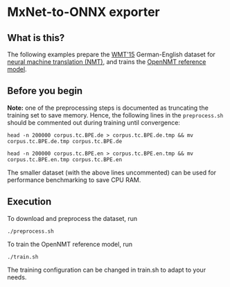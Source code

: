MxNet-to-ONNX exporter
==========================

What is this?
------------------

The following examples prepare the [WMT'15](http://www.statmt.org/wmt15/translation-task.html) German-English dataset for [neural machine translation (NMT)](https://en.wikipedia.org/wiki/Neural_machine_translation), and trains the [OpenNMT reference model](http://opennmt.net/Models/). 

Before you begin
----------------------------------------

**Note:** one of the preprocessing steps is documented as truncating the training set to save memory. Hence, the following lines in the `preprocess.sh` should be commented out during training until convergence:
```
head -n 200000 corpus.tc.BPE.de > corpus.tc.BPE.de.tmp && mv corpus.tc.BPE.de.tmp corpus.tc.BPE.de

head -n 200000 corpus.tc.BPE.en > corpus.tc.BPE.en.tmp && mv corpus.tc.BPE.en.tmp corpus.tc.BPE.en

```

The smaller dataset (with the above lines uncommented) can be used for performance benchmarking to save CPU RAM.

Execution
----------------------------------------

To download and preprocess the dataset, run
```
./preprocess.sh
```

To train the OpenNMT reference model, run
```
./train.sh
```

The training configuration can be changed in train.sh to adapt to your needs.
